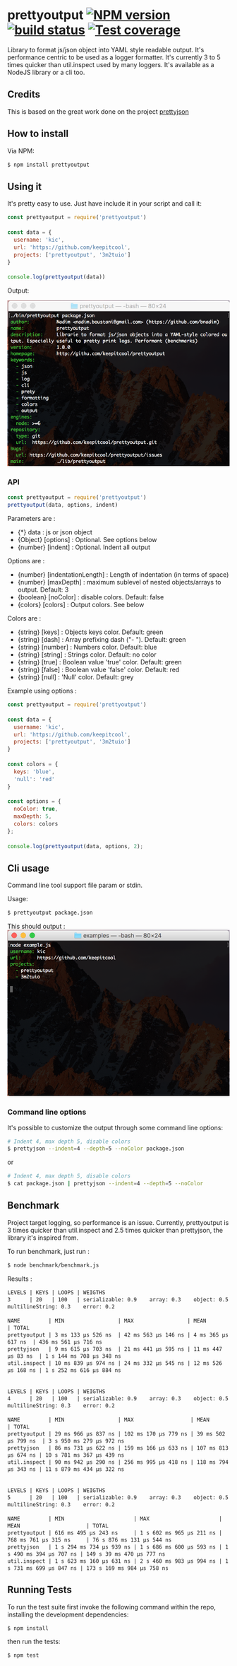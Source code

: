 # prettyoutput [![NPM version][npm-image]][npm-url] [![build status][travis-image]][travis-url] [![Test coverage][coveralls-image]][coveralls-url]

Library to format js/json object into YAML style readable output.
It's performance centric to be used as a logger formatter.
It's currently 3 to 5 times quicker than util.inspect used by many loggers.
It's available as a NodeJS library or a cli too.

## Credits
This is based on the great work done on the project [prettyjson](https://github.com/rafeca/prettyjson)

## How to install

Via NPM:

```bash
$ npm install prettyoutput
```

## Using it

It's pretty easy to use. Just have include it in your script and call it:

```javascript
const prettyoutput = require('prettyoutput')

const data = {
  username: 'kic',
  url: 'https://github.com/keepitcool',
  projects: ['prettyoutput', '3m2tuio']
}

console.log(prettyoutput(data))
```

Output:

![Example](docs/images/example.png)

### API

```javascript
const prettyoutput = require('prettyoutput')
prettyoutput(data, options, indent)
```

Parameters are :
 * {*} data            : js or json object
 * {Object} [options]  : Optional. See options below
 * {number} [indent]   : Optional. Indent all output

Options are :
 * {number} [indentationLength]  : Length of indentation (in terms of space)
 * {number} [maxDepth]           : maximum sublevel of nested objects/arrays to output. Default: 3
 * {boolean} [noColor]           : disable colors. Default: false
 * {colors} [colors]             : Output colors. See below

Colors are :
 * {string} [keys]     : Objects keys color. Default: green
 * {string} [dash]     : Array prefixing dash ("- "). Default: green
 * {string} [number]   : Numbers color. Default: blue
 * {string} [string]   : Strings color. Default: no color
 * {string} [true]     : Boolean value 'true' color. Default: green
 * {string} [false]    : Boolean value 'false' color. Default: red
 * {string} [null]     : 'Null' color. Default: grey

Example using options :
```javascript
const prettyoutput = require('prettyoutput')

const data = {
  username: 'kic',
  url: 'https://github.com/keepitcool',
  projects: ['prettyoutput', '3m2tuio']
}

const colors = {
  keys: 'blue',
  'null': 'red'
}

const options = {
  noColor: true,
  maxDepth: 5,
  colors: colors
};

console.log(prettyoutput(data, options, 2);
```

## Cli usage

Command line tool support file param or stdin.

Usage:
```bash
$ prettyoutput package.json
```

This should output :
![Example](docs/images/example_cli.png)

### Command line options

It's possible to customize the output through some command line options:

```bash
# Indent 4, max depth 5, disable colors
$ prettyjson --indent=4 --depth=5 --noColor package.json
```

or

```bash
# Indent 4, max depth 5, disable colors
$ cat package.json | prettyjson --indent=4 --depth=5 --noColor
```

## Benchmark
Project target logging, so performance is an issue.
Currently, prettyoutput is 3 times quicker than util.inspect and 2.5 times quicker than prettyjson, the library it's inspired from.

To run benchmark, just run :
```bash
$ node benchmark/benchmark.js
```

Results :
```
LEVELS | KEYS | LOOPS | WEIGTHS
3      | 20   | 100   | serializable: 0.9    array: 0.3    object: 0.5    multilineString: 0.3    error: 0.2

NAME         | MIN                 | MAX                 | MEAN                | TOTAL
prettyoutput | 3 ms 133 µs 526 ns  | 42 ms 563 µs 146 ns | 4 ms 365 µs 617 ns  | 436 ms 561 µs 716 ns
prettyjson   | 9 ms 615 µs 703 ns  | 21 ms 441 µs 595 ns | 11 ms 447 µs 83 ns  | 1 s 144 ms 708 µs 348 ns
util.inspect | 10 ms 839 µs 974 ns | 24 ms 332 µs 545 ns | 12 ms 526 µs 168 ns | 1 s 252 ms 616 µs 884 ns


LEVELS | KEYS | LOOPS | WEIGTHS
4      | 20   | 100   | serializable: 0.9    array: 0.3    object: 0.5    multilineString: 0.3    error: 0.2

NAME         | MIN                 | MAX                  | MEAN                 | TOTAL
prettyoutput | 29 ms 966 µs 837 ns | 102 ms 170 µs 779 ns | 39 ms 502 µs 799 ns  | 3 s 950 ms 279 µs 972 ns
prettyjson   | 86 ms 731 µs 622 ns | 159 ms 166 µs 633 ns | 107 ms 813 µs 674 ns | 10 s 781 ms 367 µs 439 ns
util.inspect | 90 ms 942 µs 290 ns | 256 ms 995 µs 418 ns | 118 ms 794 µs 343 ns | 11 s 879 ms 434 µs 322 ns


LEVELS | KEYS | LOOPS | WEIGTHS
5      | 20   | 100   | serializable: 0.9    array: 0.3    object: 0.5    multilineString: 0.3    error: 0.2

NAME         | MIN                      | MAX                      | MEAN                     | TOTAL
prettyoutput | 616 ms 495 µs 243 ns     | 1 s 602 ms 965 µs 211 ns | 768 ms 761 µs 315 ns     | 76 s 876 ms 131 µs 544 ns
prettyjson   | 1 s 294 ms 734 µs 939 ns | 1 s 686 ms 600 µs 593 ns | 1 s 490 ms 394 µs 707 ns | 149 s 39 ms 470 µs 777 ns
util.inspect | 1 s 623 ms 160 µs 631 ns | 2 s 460 ms 983 µs 994 ns | 1 s 731 ms 699 µs 847 ns | 173 s 169 ms 984 µs 758 ns

```

## Running Tests

To run the test suite first invoke the following command within the repo,
installing the development dependencies:

```bash
$ npm install
```

then run the tests:

```bash
$ npm test
```

[npm-image]: https://img.shields.io/npm/v/prettyoutput.svg?style=flat-square
[npm-url]: https://www.npmjs.com/package/prettyoutput
[travis-image]: https://img.shields.io/travis/keepitcool/prettyoutput/master.svg?style=flat-square
[travis-url]: https://travis-ci.org/keepitcool/prettyoutput
[coveralls-image]: https://img.shields.io/codecov/c/github/keepitcool/prettyoutput.svg?style=flat-square
[coveralls-url]: https://codecov.io/github/keepitcool/prettyoutput?branch=master
